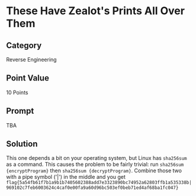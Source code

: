 # These Have Zealot's Prints All Over Them

## Category

Reverse Engineering

## Point Value

10 Points

## Prompt

TBA

## Solution

This one depends a bit on your operating system, but Linux has `sha256sum` as a command. This causes the problem to be fairly trivial: run `sha256sum {encryptProgram}` then `sha256sum {decryptProgram}`. Combine those two with a pipe symbol ('|') in the middle and you get `flag{5a54fb61f7b1a9b1b7405602388add7e3323890bc74952a62803ffb1a535338b|969102c7feb6003624c4caf0e00fa9a60d96bc503ef0beb71ed4af68ba1fc047}`
